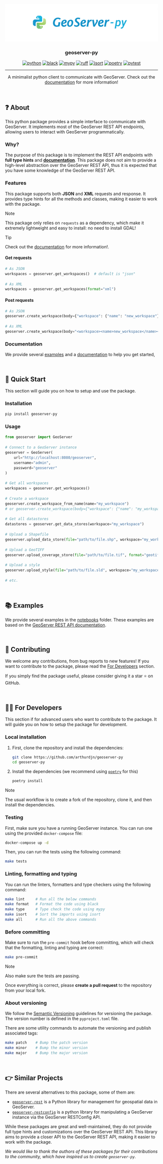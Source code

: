 <div align="center" style="width: 100%; margin: auto">
  <a href="" rel="noopener"><img src="https://raw.githubusercontent.com/arthurdjn/geoserver-py/main/medias/geoserver-py.png" alt="Banner"></a>
  <h3 align="center">geoserver-py</h3>

[![python](https://img.shields.io/badge/python-3.8_%7C_3.9_%7C_3.10_%7C_3.11_%7C_3.12-red.svg?color=009ACF&labelColor=6DBA65&logo=python&logoColor=white)](https://www.python.org/)
[![black](https://img.shields.io/badge/black-formatter-red.svg?color=009ACF&labelColor=6DBA65)](https://github.com/psf/black)
[![mypy](https://img.shields.io/badge/mypy-typing-red.svg?color=009ACF&labelColor=6DBA65)](https://mypy-lang.org)
[![ruff](https://img.shields.io/badge/ruff-linter-red.svg?color=009ACF&labelColor=6DBA65&logo=ruff&logoColor=white)](https://docs.astral.sh/ruff)
[![isort](https://img.shields.io/badge/isort-imports-red.svg?color=009ACF&labelColor=6DBA65)](https://pycqa.github.io/isort/)
[![poetry](https://img.shields.io/badge/poetry-dependencies-red.svg?color=009ACF&labelColor=6DBA65&logo=poetry&logoColor=white)](https://python-poetry.org)
[![pytest](https://img.shields.io/badge/pytest-testing-red.svg?color=009ACF&labelColor=6DBA65&logo=pytest&logoColor=white)](https://pytest.org)

</div>

---

<p align="center">
    A minimalist python client to communicate with GeoServer. Check out the <a href="https://arthurdjn.github.io/geoserver-py">documentation</a> for more information!
</p>

<br>

## ❓ About

This python package provides a simple interface to communicate with GeoServer. It implements most of the GeoServer REST API endpoints, allowing users to interact with GeoServer programmatically.

### Why?

The purpose of this package is to implement the REST API endpoints with **full type hints** and **[documentation](https://arthurdjn.github.io/geoserver-py)**. This package does not aim to provide a high-level abstraction over the GeoServer REST API, thus it is expected that you have some knowledge of the GeoServer REST API.

### Features

This package supports both **JSON** and **XML** requests and response. It provides type hints for all the methods and classes, making it easier to work with the package.

> [!NOTE]
> This package only relies on `requests` as a dependency, which make it extremely lightweight and easy to install: no need to install GDAL!

> [!TIP]
> Check out the [documentation](https://arthurdjn.github.io/geoserver-py) for more information!.

#### Get requests

```python
# As JSON
workspaces = geoserver.get_workspaces()  # default is "json"

# As XML
workspaces = geoserver.get_workspaces(format="xml")
```

#### Post requests

```python
# As JSON
geoserver.create_workspace(body={"workspace": {"name": "new_workspace"}})

# As XML
geoserver.create_workspace(body="<workspace><name>new_workspace</name></workspace>")
```

### Documentation

We provide several [examples](./notebooks) and a [documentation](https://docs.geoserver.org/main/en/user/rest/index.html) to help you get started,

<br>

## 🚀 Quick Start

This section will guide you on how to setup and use the package.

### Installation

```bash
pip install geoserver-py
```

### Usage

```python
from geoserver import GeoServer

# Connect to a GeoServer instance
geoserver = GeoServer(
    url="http://localhost:8080/geoserver",
    username="admin",
    password="geoserver"
)

# Get all workspaces
workspaces = geoserver.get_workspaces()

# Create a workspace
geoserver.create_workspace_from_name(name="my_workspace")
# or geoserver.create_workspace(body={"workspace": {"name": "my_workspace"}})

# Get all datastores
datastores = geoserver.get_data_stores(workspace="my_workspace")

# Upload a Shapefile
geoserver.upload_data_store(file="path/to/file.shp", workspace="my_workspace")

# Upload a GeoTIFF
geoserver.upload_coverage_store(file="path/to/file.tif", format="geotiff", workspace="my_workspace")

# Upload a style
geoserver.upload_style(file="path/to/file.sld", workspace="my_workspace")

# etc.
```

<br>

## 📚 Examples

We provide several examples in the [notebooks](./notebooks) folder. These examples are based on the [GeoServer REST API documentation](https://docs.geoserver.org/main/en/user/rest/index.html).

<br>

## 🤗 Contributing

We welcome any contributions, from bug reports to new features! If you want to contribute to the package, please read the [For Developers](#-for-developers) section.

If you simply find the package useful, please consider giving it a star ⭐️ on GitHub.

<br>

## 🧑‍💻 For Developers

This section if for advanced users who want to contribute to the package. It will guide you on how to setup the package for development.

### Local installation

1. First, clone the repository and install the dependencies:

    ```bash
    git clone https://github.com/arthurdjn/geoserver-py
    cd geoserver-py
    ```

2. Install the dependencies (we recommend using [`poetry`](https://python-poetry.org/) for this)

    ```bash
    poetry install
    ```

> [!NOTE]
> The usual workflow is to create a fork of the repository, clone it, and then install the dependencies.

### Testing

First, make sure you have a running GeoServer instance. You can run one using the provided `docker-compose` file:

```bash
docker-compose up -d
```

Then, you can run the tests using the following command:

```bash
make tests
```

### Linting, formatting and typing

You can run the linters, formatters and type checkers using the following command:

```bash
make lint     # Run all the below commands
make format   # Format the code using black
make type     # Type check the code using mypy
make isort    # Sort the imports using isort
make all      # Run all the above commands
```

### Before committing

Make sure to run the `pre-commit` hook before committing, which will check that the formatting, linting and typing are correct:

```bash
make pre-commit
```

> [!NOTE]
> Also make sure the tests are passing.

Once everything is correct, please **create a pull request** to the repository from your local fork.

### About versioning

We follow the [Semantic Versioning](https://semver.org/) guidelines for versioning the package. The version number is defined in the `pyproject.toml` file.

There are some utility commands to automate the versioning and publish associated tags:

```bash
make patch    # Bump the patch version
make minor    # Bump the minor version
make major    # Bump the major version
```

<br>

## 👉 Similar Projects

There are several alternatives to this package, some of them are:

- [`geoserver-rest`](https://github.com/gicait/geoserver-rest) is a Python library for management for geospatial data in GeoServer.
- [`geoserver-restconfig`](https://github.com/GeoNode/geoserver-restconfig) is a python library for manipulating a GeoServer instance via the GeoServer RESTConfig API.

While these packages are great and well-maintained, they do not provide full type hints and customizations over the GeoServer REST API. This library aims to provide a closer API to the GeoServer REST API, making it easier to work with the package.

_We would like to thank the authors of these packages for their contributions to the community, which have inspired us to create `geoserver-py`._
